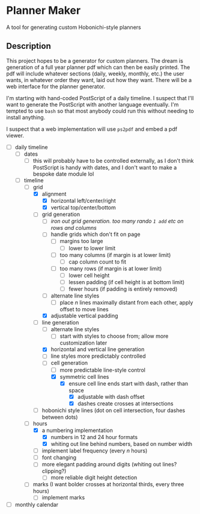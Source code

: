 # Planner Maker

A tool for generating custom Hobonichi-style planners

## Description

This project hopes to be a generator for custom planners. The dream is generation of a full year planner pdf which can then be easily printed. The pdf will include whatever sections (daily, weekly, monthly, etc.) the user wants, in whatever order they want, laid out how they want. There will be a web interface for the planner generator.

I'm starting with hand-coded PostScript of a daily timeline. I suspect that I'll want to generate the PostScript with another language eventually. I'm tempted to use `bash` so that most anybody could run this without needing to install anything.

I suspect that a web implementation will use `ps2pdf` and embed a pdf viewer.

- [ ] daily timeline
  - [ ] dates
    - [ ] this will probably have to be controlled externally, as I don't think PostScript is handy with dates, and I don't want to make a bespoke date module lol
  - [ ] timeline
    - [ ] grid
      - [x] alignment
        - [x] horizontal left/center/right
        - [x] vertical top/center/bottom
      - [ ] grid generation
        - [ ] _iron out grid generation. too many rando `1 add` etc on rows and columns_
        - [ ] handle grids which don't fit on page
          - [ ] margins too large
            - [ ] lower to lower limit
          - [ ] too many columns (if margin is at lower limit)
            - [ ] cap column count to fit
          - [ ] too many rows (if margin is at lower limit)
            - [ ] lower cell height
            - [ ] lessen padding (if cell height is at bottom limit)
            - [ ] fewer hours (if padding is entirely removed)
        - [ ] alternate line styles
          - [ ] place $`n`$ lines maximally distant from each other, apply offset to move lines
        - [x] adjustable vertical padding
      - [ ] line generation
        - [ ] alternate line styles
          - [ ] start with styles to choose from; allow more customization later
        - [x] horizontal and vertical line generation
        - [ ] line styles more predictably controlled
        - [ ] cell generation
          - [ ] more predictable line-style control
          - [x] symmetric cell lines
            - [x] ensure cell line ends start with dash, rather than space
              - [x] adjustable with dash offset
              - [x] dashes create crosses at intersections
      - [ ] hobonichi style lines (dot on cell intersection, four dashes between dots)
    - [ ] hours
      - [x] a numbering implementation
        - [x] numbers in 12 and 24 hour formats
        - [x] whiting out line behind numbers, based on number width
      - [ ] implement label frequency (every $`n`$ hours)
      - [ ] font changing
      - [ ] more elegant padding around digits (whiting out lines? clipping?)
        - [ ] more reliable digit height detection
    - [ ] marks (I want bolder crosses at horizontal thirds, every three hours)
      - [ ] implement marks
- [ ] monthly calendar
